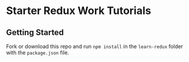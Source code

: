 
# Starter Redux Work Tutorials

## Getting Started

Fork or download this repo and run `npm install` in the `learn-redux` folder with the `package.json` file.



